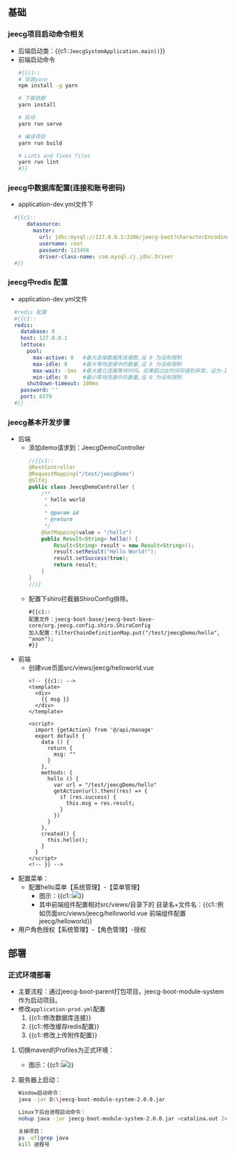 ## 基础

### jeecg项目启动命令相关

+ 后端启动类：{{c1::`JeecgSystemApplication.main()`}}
+ 前端启动命令
  ```bash
  #{{c1::
  # 安装yarn
  npm install -g yarn

  # 下载依赖
  yarn install

  # 启动
  yarn run serve

  # 编译项目
  yarn run build

  # Lints and fixes files
  yarn run lint
  #}}
  ```

### jeecg中数据库配置(连接和账号密码)

+ application-dev.yml文件下
```yaml
  #{{c1::
      datasource:
        master:
          url: jdbc:mysql://127.0.0.1:3306/jeecg-boot?characterEncoding=UTF-8&useUnicode=true&useSSL=false&tinyInt1isBit=false&allowPublicKeyRetrieval=true&serverTimezone=Asia/Shanghai
          username: root
          password: 123456
          driver-class-name: com.mysql.cj.jdbc.Driver
  #}}
```

### jeecg中redis 配置

+ application-dev.yml文件
```yaml
  #redis 配置
  #{{c1::
  redis:
    database: 0
    host: 127.0.0.1
    lettuce:
      pool:
        max-active: 8   #最大连接数据库连接数,设 0 为没有限制
        max-idle: 8     #最大等待连接中的数量,设 0 为没有限制
        max-wait: -1ms  #最大建立连接等待时间。如果超过此时间将接到异常。设为-1表示无限制。
        min-idle: 0     #最小等待连接中的数量,设 0 为没有限制
      shutdown-timeout: 100ms
    password: ''
    port: 6379
  #}}
```

### jeecg基本开发步骤
+ 后端
  + 添加demo请求到：JeecgDemoController
    ```java
    //{{c1::
    @RestController
    @RequestMapping("/test/jeecgDemo")
    @Slf4j
    public class JeecgDemoController {
    	/**
    	 * hello world
    	 * 
    	 * @param id
    	 * @return
    	 */
    	@GetMapping(value = "/hello")
    	public Result<String> hello() {
    		Result<String> result = new Result<String>();
    		result.setResult("Hello World!");
    		result.setSuccess(true);
    		return result;
    	}
    }
    //}}
    ```
  + 配置下shiro拦截器ShiroConfig排除。
    ```
    #{{c1::
    配置文件：jeecg-boot-base/jeecg-boot-base-core/org.jeecg.config.shiro.ShiroConfig
    加入配置：filterChainDefinitionMap.put("/test/jeecgDemo/hello", "anon");
    #}}
    ```
+ 前端
  + 创建vue页面src/views/jeecg/helloworld.vue
    ```vue
    <!-- {{c1:: -->
    <template>
      <div>
        {{ msg }}
      </div>
    </template>
    
    <script>
      import {getAction} from '@/api/manage'
      export default {
        data () {
          return {
            msg: ""
          }
        },
        methods: {
          hello () {
            var url = "/test/jeecgDemo/hello"
            getAction(url).then((res) => {
              if (res.success) {
                this.msg = res.result;
              }
            })
          }
        },
        created() {
          this.hello();
        }
      }
    </script>
    <!-- }} -->
    ```
+ 配置菜单：
  + 配置hello菜单【系统管理】-【菜单管理】
    + 图示：{{c1::![](https://gitee.com/xieyun714/nodeimage/raw/master/img/20210618095123.png)}}
    + 其中前端组件配置相对src/views/目录下的 目录名+文件名：{{c1::例如页面src/views/jeecg/helloworld.vue 前端组件配置 jeecg/helloworld}}
+ 用户角色授权【系统管理】-【角色管理】-授权

## 部署
### 正式环境部署
+ 主要流程：通过jeecg-boot-parent打包项目。jeecg-boot-module-system作为启动项目。
+ 修改`application-prod.yml`配置
  1. {{c1::修改数据库连接}}
  2. {{c1::修改缓存redis配置}}
  3. {{c1::修改上传附件配置}}
1. 切换maven的Profiles为正式环境：
   
   + 图示：{{c1::![](https://gitee.com/xieyun714/nodeimage/raw/master/img/a68768ca5981c98b14654ae1a0837347_258x133.png)}}
   
2. 服务器上启动：

   ```bash
   Window启动命令：
   java -jar D:\jeecg-boot-module-system-2.0.0.jar
   
   Linux下后台进程启动命令：
   nohup java -jar jeecg-boot-module-system-2.0.0.jar >catalina.out 2>&1 &
   
   关掉项目：
   ps -ef|grep java
   kill 进程号 
   ```
